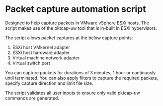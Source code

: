 # Packet capture automation script

Designed to help capture packets in VMware vSphere ESXi hosts. The script makes use of the pktcap-uw tool that is in-built in ESXi hypervisors.

The script allows packet captures at the below capture points:
1. ESXi host VMkernel adapter
2. ESXi host hardware adapter 
3. Virtual machine network adapter
4. Virtual switch port

You can capture packets for durations of 3 minutes, 1 hour or continuosly until terminated. You can also apply filters to capture the required packets, specify capture direction and limit file size.

The script validates all user inputs to ensure only valid pktcap-uw commands are generated.
